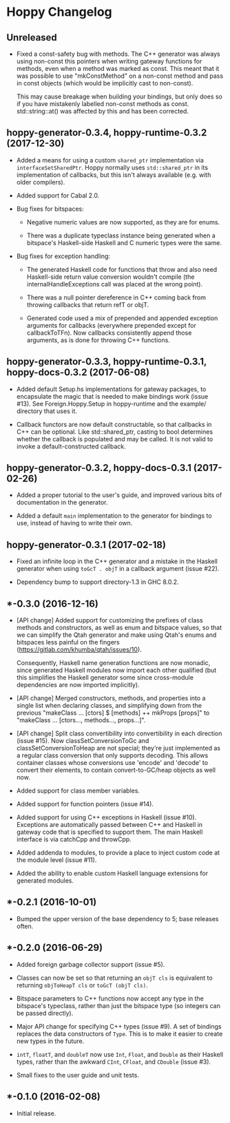 # Hoppy Changelog

## Unreleased

- Fixed a const-safety bug with methods.  The C++ generator was always using
  non-const this pointers when writing gateway functions for methods, even when
  a method was marked as const.  This meant that it was possible to use
  "mkConstMethod" on a non-const method and pass in const objects (which would
  be implicitly cast to non-const).

  This may cause breakage when building your bindings, but only does so if you
  have mistakenly labelled non-const methods as const.  std::string::at() was
  affected by this and has been corrected.

## hoppy-generator-0.3.4, hoppy-runtime-0.3.2 (2017-12-30)

- Added a means for using a custom `shared_ptr` implementation via
  `interfaceSetSharedPtr`.  Hoppy normally uses `std::shared_ptr` in its
  implementation of callbacks, but this isn't always available (e.g. with older
  compilers).

- Added support for Cabal 2.0.

- Bug fixes for bitspaces:

  - Negative numeric values are now supported, as they are for enums.

  - There was a duplicate typeclass instance being generated when a bitspace's
    Haskell-side Haskell and C numeric types were the same.

- Bug fixes for exception handling:

  - The generated Haskell code for functions that throw and also need
    Haskell-side return value conversion wouldn't compile (the
    internalHandleExceptions call was placed at the wrong point).

  - There was a null pointer dereference in C++ coming back from throwing
    callbacks that return refT or objT.

  - Generated code used a mix of prepended and appended exception arguments for
    callbacks (everywhere prepended except for callbackToTFn).  Now callbacks
    consistently append those arguments, as is done for throwing C++ functions.

## hoppy-generator-0.3.3, hoppy-runtime-0.3.1, hoppy-docs-0.3.2 (2017-06-08)

- Added default Setup.hs implementations for gateway packages, to encapsulate
  the magic that is needed to make bindings work (issue #13).  See
  Foreign.Hoppy.Setup in hoppy-runtime and the example/ directory that uses it.

- Callback functors are now default constructable, so that callbacks in C++ can
  be optional.  Like std::shared_ptr, casting to bool determines whether the
  callback is populated and may be called.  It is not valid to invoke a
  default-constructed callback.

## hoppy-generator-0.3.2, hoppy-docs-0.3.1 (2017-02-26)

- Added a proper tutorial to the user's guide, and improved various bits of
  documentation in the generator.

- Added a default `main` implementation to the generator for bindings to use,
  instead of having to write their own.

## hoppy-generator-0.3.1 (2017-02-18)

- Fixed an infinite loop in the C++ generator and a mistake in the Haskell
  generator when using `toGcT . objT` in a callback argument (issue #22).

- Dependency bump to support directory-1.3 in GHC 8.0.2.

## *-0.3.0 (2016-12-16)

- [API change] Added support for customizing the prefixes of class methods and
  constructors, as well as enum and bitspace values, so that we can simplify the
  Qtah generator and make using Qtah's enums and bitspaces less painful on the
  fingers (https://gitlab.com/khumba/qtah/issues/10).

  Consequently, Haskell name generation functions are now monadic, since
  generated Haskell modules now import each other qualified (but this simplifies
  the Haskell generator some since cross-module dependencies are now imported
  implicitly).

- [API change] Merged constructors, methods, and properties into a single list
  when declaring classes, and simplifying down from the previous
  "makeClass ... [ctors] $ [methods] ++ mkProps [props]" to
  "makeClass ... [ctors..., methods..., props...]".

- [API change] Split class convertibility into convertibility in each direction
  (issue #15).  Now classSetConversionToGc and classSetConversionToHeap are not
  special; they're just implemented as a regular class conversion that only
  supports decoding.  This allows container classes whose conversions use
  'encode' and 'decode' to convert their elements, to contain convert-to-GC/heap
  objects as well now.

- Added support for class member variables.

- Added support for function pointers (issue #14).

- Added support for using C++ exceptions in Haskell (issue #10).  Exceptions are
  automatically passed between C++ and Haskell in gateway code that is specified
  to support them.  The main Haskell interface is via catchCpp and throwCpp.

- Added addenda to modules, to provide a place to inject custom code at the
  module level (issue #11).

- Added the ability to enable custom Haskell language extensions for generated
  modules.

## *-0.2.1 (2016-10-01)

- Bumped the upper version of the base dependency to 5; base releases often.

## *-0.2.0 (2016-06-29)

- Added foreign garbage collector support (issue #5).

- Classes can now be set so that returning an `objT cls` is equivalent to
  returning `objToHeapT cls` or `toGcT (objT cls)`.

- Bitspace parameters to C++ functions now accept any type in the bitspace's
  typeclass, rather than just the bitspace type (so integers can be passed
  directly).

- Major API change for specifying C++ types (issue #9).  A set of bindings
  replaces the data constructors of `Type`.  This is to make it easier to create
  new types in the future.

- `intT`, `floatT`, and `doubleT` now use `Int`, `Float`, and `Double` as their
  Haskell types, rather than the awkward `CInt`, `CFloat`, and `CDouble`
  (issue #3).

- Small fixes to the user guide and unit tests.

## *-0.1.0 (2016-02-08)

- Initial release.
